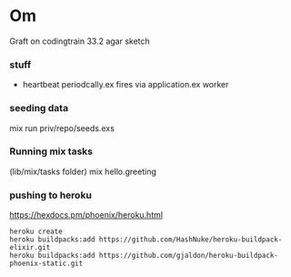 # Om

Graft on codingtrain 33.2 agar sketch


### stuff
- heartbeat periodcally.ex fires via application.ex worker


### seeding data
mix run priv/repo/seeds.exs

### Running mix tasks 
 (lib/mix/tasks folder)
mix hello.greeting



### pushing to heroku
https://hexdocs.pm/phoenix/heroku.html

```
heroku create
heroku buildpacks:add https://github.com/HashNuke/heroku-buildpack-elixir.git
heroku buildpacks:add https://github.com/gjaldon/heroku-buildpack-phoenix-static.git


```